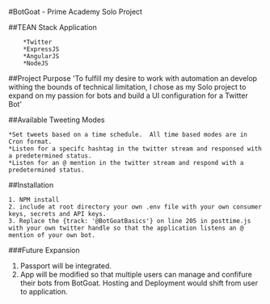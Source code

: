 #BotGoat - Prime Academy Solo Project

##TEAN Stack Application
```
	*Twitter
	*ExpressJS
	*AngularJS
	*NodeJS
```

##Project Purpose
'To fulfill my desire to work with automation an develop withing the bounds of technical limitation, I chose as my Solo project to expand on my passion for bots and build a UI configuration for a Twitter Bot'

##Available Tweeting Modes
```
*Set tweets based on a time schedule.  All time based modes are in Cron format.
*Listen for a specifc hashtag in the twitter stream and responsed with a predetermined status.
*Listen for an @ mention in the twitter stream and respond with a predetermined status.

```

##Installation
```
1. NPM install
2. include at root directory your own .env file with your own consumer keys, secrets and API keys.
3. Replace the {track: '@BotGoatBasics'} on line 205 in posttime.js with your own twitter handle so that the application listens an @ mention of your own bot.
```

###Future Expansion
1. Passport will be integrated.
2. App will be modified so that multiple users can manage and confifure their bots from BotGoat.  Hosting and Deployment would shift from user to application.
